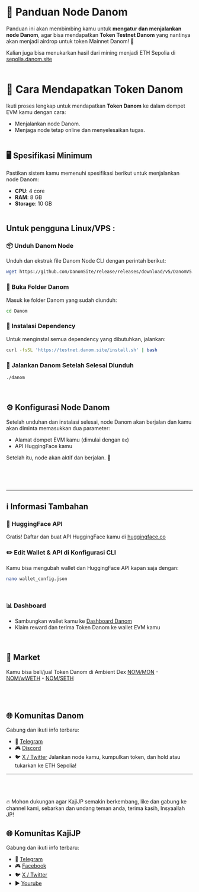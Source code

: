 # 📘 Panduan Node Danom

Panduan ini akan membimbing kamu untuk **mengatur dan menjalankan node Danom**, agar bisa mendapatkan **Token Testnet Danom** yang nantinya akan menjadi airdrop untuk token Mainnet Danom! 🚀

Kalian juga bisa menukarkan hasil dari mining menjadi ETH Sepolia di [sepolia.danom.site](https://sepolia.danom.site)
<br><br>

# 🎯 Cara Mendapatkan Token Danom
Ikuti proses lengkap untuk mendapatkan **Token Danom** ke dalam dompet EVM kamu dengan cara:
* Menjalankan node Danom.
* Menjaga node tetap online dan menyelesaikan tugas.
<br><br>

## 🖥️ Spesifikasi Minimum
Pastikan sistem kamu memenuhi spesifikasi berikut untuk menjalankan node Danom:

- **CPU**: 4 core
- **RAM**: 8 GB
- **Storage**: 10 GB
<br><br>

## Untuk pengguna Linux/VPS :  

### 📦 Unduh Danom Node
Unduh dan ekstrak file Danom Node CLI dengan perintah berikut:
```bash
wget https://github.com/DanomSite/release/releases/download/v5/DanomV5.tar.gz && tar -xvzf DanomV5.tar.gz
```

### 📂 Buka Folder Danom
Masuk ke folder Danom yang sudah diunduh:
```bash
cd Danom
```

### 🔧 Instalasi Dependency
Untuk menginstal semua dependency yang dibutuhkan, jalankan:
```bash
curl -fsSL 'https://testnet.danom.site/install.sh' | bash
```

### 🚀 Jalankan Danom Setelah Selesai Diunduh
```bash
./danom
```
<br>

## ⚙️ Konfigurasi Node Danom
Setelah unduhan dan instalasi selesai, node Danom akan berjalan dan kamu akan diminta memasukkan dua parameter:
- Alamat dompet EVM kamu (dimulai dengan `0x`)
- API HuggingFace kamu

Setelah itu, node akan aktif dan berjalan. 🎉

<br><br><br>

---
## ℹ️ Informasi Tambahan

### 🔑 HuggingFace API
Gratis! Daftar dan buat API HuggingFace kamu di [huggingface.co](https://huggingface.co/join)
<br>
### ✏️ Edit Wallet & API di Konfigurasi CLI
Kamu bisa mengubah wallet dan HuggingFace API kapan saja dengan:
```bash
nano wallet_config.json
```
<br>

### 📊 Dashboard
- Sambungkan wallet kamu ke [Dashboard Danom](https://testnet.danom.site)
- Klaim reward dan terima Token Danom ke wallet EVM kamu
<br>

## 💱 Market
Kamu bisa beli/jual Token Danom di Ambient Dex [NOM/MON](https://monad.ambient.finance/trade/market/chain=0x279f&tokenA=0x43e52CBC0073Caa7c0cf6e64b576CE2D6FB14eB8&tokenB=0x0000000000000000000000000000000000000000) - [NOM/wWETH](https://monad.ambient.finance/trade/pool/chain=0x279f&tokenA=0x43e52CBC0073Caa7c0cf6e64b576CE2D6FB14eB8&tokenB=0xA296f47E8Ff895Ed7A092b4a9498bb13C46ac768) - [NOM/SETH](https://sepolia.danom.site)
<br><br><br><br>

## 🌐 Komunitas Danom
Gabung dan ikuti info terbaru:
- 💬 [Telegram](https://t.me/danom_site)
- 🎮 [Discord](https://x.com/danom_site)
- 🐦 [X / Twitter](https://x.com/danom_site)
Jalankan node kamu, kumpulkan token, dan hold atau tukarkan ke ETH Sepolia!
---
<br><br><br>
🔥 Mohon dukungan agar KajiJP semakin berkembang, like dan gabung ke channel kami, sebarkan dan undang teman anda, terima kasih, Insyaallah JP!
## 🌐 Komunitas KajiJP
Gabung dan ikuti info terbaru:
- 💬 [Telegram](https://t.me/kajijp)
- 🎮 [Facebook](https://facebook.com/kajijp)
- 🐦 [X / Twitter](https://x.com/wakkajijp)
- ▶️ [Yourube](https://www.youtube.com/@KajiJP)

